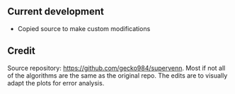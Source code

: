 ## Current development
* Copied source to make custom modifications

## Credit
Source repository: https://github.com/gecko984/supervenn. Most if not all of the algorithms are the same as the original repo. The edits are to visually adapt the plots for error analysis.
